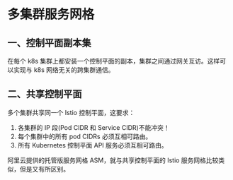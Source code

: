 # 多集群服务网格

## 一、控制平面副本集

在每个 k8s 集群上都安装一个控制平面的副本，集群之间通过网关互访。这样可以实现与 k8s 网络无关的跨集群通信。


## 二、共享控制平面

多个集群共享同一个 Istio 控制平面，这要求：

1. 各集群的 IP 段(Pod CIDR 和 Service CIDR)不能冲突！
1. 每个集群中的所有 pod CIDRs 必须互相可路由。
2. 所有 Kubernetes 控制平面 API 服务必须互相可路由。

阿里云提供的托管版服务网格 ASM，就与共享控制平面的 Istio 服务网格比较类似，但是又有所区别。
